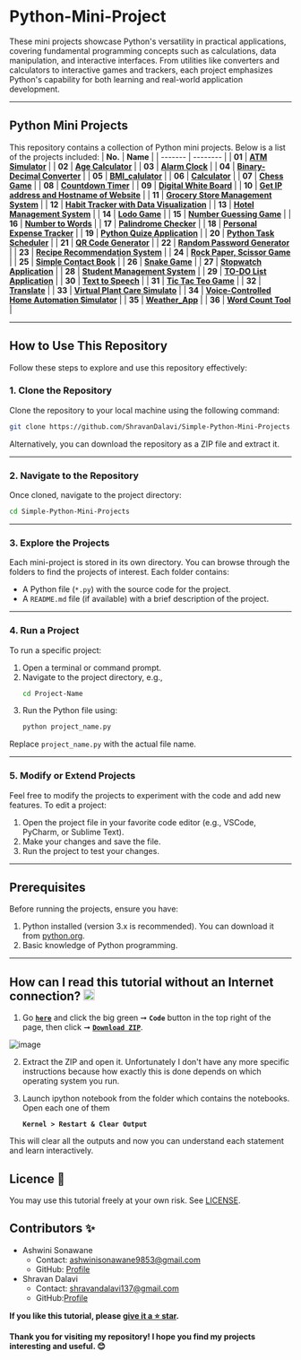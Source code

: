 # Python-Mini-Project

These mini projects showcase Python's versatility in practical applications, covering fundamental programming concepts such as calculations, data manipulation, and interactive interfaces. From utilities like converters and calculators to interactive games and trackers, each project emphasizes Python's capability for both learning and real-world application development.

---

## Python Mini Projects

This repository contains a collection of Python mini projects. Below is a list of the projects included:
| **No.** | **Name** | 
| ------- | -------- | 
|  **01** | **[ATM Simulator](https://github.com/SonawaneAshwini/Simple-Python-Mini-Projects/tree/main/ATM%20Simulator)** |
|	**02** | **[Age Calculator](https://github.com/SonawaneAshwini/Simple-Python-Mini-Projects/tree/main/Age%20Calculator)** |
|	**03** | **[Alarm Clock](https://github.com/SonawaneAshwini/Simple-Python-Mini-Projects/tree/main/Alarm%20Clock)** |
|  **04** | **[Binary-Decimal Converter](https://github.com/SonawaneAshwini/Simple-Python-Mini-Projects/tree/main/Binary-Decimal%20Converter)** |
|  **05** | **[BMI_calulator](https://github.com/SonawaneAshwini/Simple-Python-Mini-Projects/tree/main/BMI_calulator)** |
|  **06** | **[Calculator](https://github.com/SonawaneAshwini/Simple-Python-Mini-Projects/tree/main/Calculator)** |
|  **07** | **[Chess Game](https://github.com/SonawaneAshwini/Simple-Python-Mini-Projects/tree/main/Chess%20Game)** |
|  **08** | **[Countdown Timer](https://github.com/SonawaneAshwini/Simple-Python-Mini-Projects/tree/main/Countdown%20timer)** |
|  **09** | **[Digital White Board](https://github.com/SonawaneAshwini/Simple-Python-Mini-Projects/tree/main/Digital%20White%20Board)** |
|  **10** | **[Get IP address and Hostname of Website](https://github.com/SonawaneAshwini/Simple-Python-Mini-Projects/tree/main/Get%20IP%20address%20and%20Hostname%20of%20Website)** |
|  **11** | **[Grocery Store Management System](https://github.com/SonawaneAshwini/Simple-Python-Mini-Projects/tree/main/Grocery%20Store%20Management%20System)** |
|  **12** | **[Habit Tracker with Data Visualization](https://github.com/SonawaneAshwini/Simple-Python-Mini-Projects/tree/main/Habit%20Tracker%20with%20Data%20Visualization)** |
|  **13** | **[Hotel Management System](https://github.com/SonawaneAshwini/Simple-Python-Mini-Projects/tree/main/Hotel%20Management%20System)** |
|  **14** | **[Lodo Game](https://github.com/SonawaneAshwini/Simple-Python-Mini-Projects/tree/main/Ludo%20Game)** |
|  **15** | **[Number Guessing Game](https://github.com/SonawaneAshwini/Simple-Python-Mini-Projects/tree/main/Number%20Guessing%20Game)** |
|  **16** | **[Number to Words](https://github.com/SonawaneAshwini/Simple-Python-Mini-Projects/tree/main/Number%20to%20Words)** |
|  **17** | **[Palindrome Checker](https://github.com/SonawaneAshwini/Simple-Python-Mini-Projects/tree/main/Palindrome%20Checker)** |
|  **18** | **[Personal Expense Tracker](https://github.com/SonawaneAshwini/Simple-Python-Mini-Projects/tree/main/Personal%20Expense%20Tracker)** |
|  **19** | **[Python Quize Application](https://github.com/SonawaneAshwini/Simple-Python-Mini-Projects/tree/main/Python%20Quiz%20Application)** |
|  **20** | **[Python Task Scheduler](https://github.com/SonawaneAshwini/Simple-Python-Mini-Projects/tree/main/Python%20Task%20Scheduler)** |
|  **21** | **[QR Code Generator](https://github.com/SonawaneAshwini/Simple-Python-Mini-Projects/tree/main/QR%20Code%20Generator)** |
|  **22** | **[Random Password Generator](https://github.com/SonawaneAshwini/Simple-Python-Mini-Projects/tree/main/Random%20Password%20Generator)** |
|	**23**	| **[Recipe Recommendation System](https://github.com/SonawaneAshwini/Simple-Python-Mini-Projects/tree/main/Recipe%20Recommendation%20System)** |
|  **24** | **[Rock Paper, Scissor Game](https://github.com/SonawaneAshwini/Simple-Python-Mini-Projects/tree/main/Rock%2C%20Paper%2C%20Scissors%20Game)** |
|  **25** | **[Simple Contact Book](https://github.com/SonawaneAshwini/Simple-Python-Mini-Projects/tree/main/Simple%20Contact%20Book)** |
|  **26** | **[Snake Game](https://github.com/SonawaneAshwini/Simple-Python-Mini-Projects/tree/main/Snake%20Game)** |
|  **27** | **[Stopwatch Application](https://github.com/SonawaneAshwini/Simple-Python-Mini-Projects/tree/main/Stopwatch%20Application)** |
|  **28** | **[Student Management System](https://github.com/SonawaneAshwini/Simple-Python-Mini-Projects/tree/main/Student%20Management%20System)** |
|  **29** | **[TO-DO List Application](https://github.com/SonawaneAshwini/Simple-Python-Mini-Projects/tree/main/TO-DO%20List%20Application)** |
|  **30** | **[Text to Speech](https://github.com/SonawaneAshwini/Simple-Python-Mini-Projects/tree/main/Text%20to%20Speech)** |
|  **31** | **[Tic Tac Teo Game](https://github.com/SonawaneAshwini/Simple-Python-Mini-Projects/tree/main/Tic-Tac-Toe%20Game)** |
|  **32** | **[Translate](https://github.com/SonawaneAshwini/Simple-Python-Mini-Projects/tree/main/Translate)** |
|  **33** | **[Virtual Plant Care Simulato](https://github.com/SonawaneAshwini/Simple-Python-Mini-Projects/tree/main/Virtual%20Plant%20Care%20Simulato)** |
|  **34** | **[Voice-Controlled Home Automation Simulator](https://github.com/SonawaneAshwini/Simple-Python-Mini-Projects/tree/main/Voice-Controlled%20Home%20Automation%20Simulator)** |
|  **35** | **[Weather_App](https://github.com/SonawaneAshwini/Simple-Python-Mini-Projects/tree/main/Weather_app)** |
|  **36** | **[Word Count Tool](https://github.com/SonawaneAshwini/Simple-Python-Mini-Projects/tree/main/Word%20Count%20Tool)** |

---

## How to Use This Repository

Follow these steps to explore and use this repository effectively:

### 1. Clone the Repository
Clone the repository to your local machine using the following command:
```bash
git clone https://github.com/ShravanDalavi/Simple-Python-Mini-Projects.git
```

Alternatively, you can download the repository as a ZIP file and extract it.

---

### 2. Navigate to the Repository
Once cloned, navigate to the project directory:
```bash
cd Simple-Python-Mini-Projects
```

---

### 3. Explore the Projects
Each mini-project is stored in its own directory. You can browse through the folders to find the projects of interest. Each folder contains:
- A Python file (`*.py`) with the source code for the project.
- A `README.md` file (if available) with a brief description of the project.

---

### 4. Run a Project
To run a specific project:
1. Open a terminal or command prompt.
2. Navigate to the project directory, e.g.,
   ```bash
   cd Project-Name
   ```
3. Run the Python file using:
   ```bash
   python project_name.py
   ```

Replace `project_name.py` with the actual file name.

---

### 5. Modify or Extend Projects
Feel free to modify the projects to experiment with the code and add new features. To edit a project:
1. Open the project file in your favorite code editor (e.g., VSCode, PyCharm, or Sublime Text).
2. Make your changes and save the file.
3. Run the project to test your changes.

---

 ## Prerequisites
Before running the projects, ensure you have:
1. Python installed (version 3.x is recommended). You can download it from [python.org](https://www.python.org/).
2. Basic knowledge of Python programming.

---

## How can I read this tutorial without an Internet connection? <img alt="GIF" src="https://github.com/TheDudeThatCode/TheDudeThatCode/blob/master/Assets/hmm.gif" width="20" />

1. Go [**`here`**](https://github.com/SonawaneAshwini/Simple-Python-Mini-Projects) and click the big green ➞  **`Code`** button in the top right of the page, then click ➞ [**`Download ZIP`**](https://github.com/SonawaneAshwini/Simple-Python-Mini-Projects/archive/refs/heads/main.zip).

  ![image](https://github.com/SonawaneAshwini/Simple-Python-Mini-Projects/assets/172588428/9d3dfb79-474e-4a0a-af5b-1e3ff3a784ef)



2. Extract the ZIP and open it. Unfortunately I don't have any more specific instructions because how exactly this is done depends on which operating system you run.
    
3. Launch ipython notebook from the folder which contains the notebooks. Open each one of them
  
    **`Kernel > Restart & Clear Output`**
    
This will clear all the outputs and now you can understand each statement and learn interactively.

## Licence 📜

You may use this tutorial freely at your own risk. See [LICENSE](https://github.com/SonawaneAshwini/Simple-Python-Mini-Projects/blob/main/LICENSE).


## Contributors ✨
- Ashwini Sonawane
  - Contact: ashwinisonawane9853@gmail.com
  - GitHub: [Profile](https://github.com/SonawaneAshwini)
- Shravan Dalavi
  - Contact: shravandalavi137@gmail.com
  - GitHub:[Profile]( https://github.com/ShravanDalavi)



**If you like this tutorial, please [give it a ⭐ star](https://github.com/SonawaneAshwini/Simple-Python-Mini-Projects).**

**Thank you for visiting my repository! I hope you find my projects interesting and useful. 😊**



